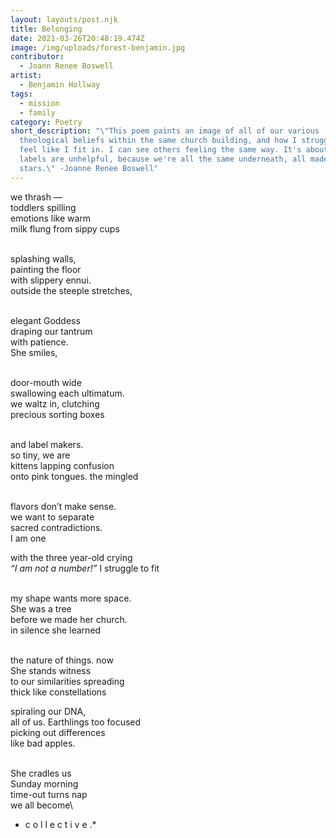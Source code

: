 ```yaml
---
layout: layouts/post.njk
title: Belonging
date: 2021-03-26T20:48:19.474Z
image: /img/uploads/forest-benjamin.jpg
contributor:
  - Joann Renee Boswell
artist:
  - Benjamin Hollway
tags:
  - mission
  - family
category: Poetry
short_description: "\"This poem paints an image of all of our various
  theological beliefs within the same church building, and how I struggle to
  feel like I fit in. I can see others feeling the same way. It's about how
  labels are unhelpful, because we're all the same underneath, all made of the
  stars.\" -Joanne Renee Boswell"
---
```

we thrash —\
toddlers spilling\
emotions like warm\
milk flung from sippy cups

\
splashing walls,\
painting the floor\
with slippery ennui.\
outside the steeple stretches,

\
elegant Goddess\
draping our tantrum\
with patience.\
She smiles,

\
door-mouth wide\
swallowing each ultimatum.\
we waltz in, clutching\
precious sorting boxes

\
and label makers.\
so tiny, we are\
kittens lapping confusion\
onto pink tongues. the mingled

\
flavors don’t make sense.\
we want to separate\
sacred contradictions.\
I am one

with the three 
year-old crying\
*“I am not a number!”* 
I struggle to fit  

\
my shape wants more space.\
She was a tree\
before we made her church.\
in silence she learned

\
the nature of things. now\
She stands witness\
to our similarities spreading\
thick like constellations

spiraling our DNA,\
all of us. Earthlings too focused\
picking out differences\
like bad apples.

\
She cradles us\
Sunday morning\
time-out turns nap\
we all become\

* c o l l e c t i v e .*